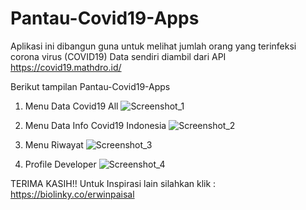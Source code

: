 # Pantau-Covid19-Apps

Aplikasi ini dibangun guna untuk melihat jumlah orang yang terinfeksi corona virus (COVID19)
Data sendiri diambil dari API https://covid19.mathdro.id/


Berikut tampilan Pantau-Covid19-Apps
1. Menu Data Covid19 All
![Screenshot_1](https://user-images.githubusercontent.com/63776459/89097143-871df080-d406-11ea-81d6-421b16c4ee4e.png)

2. Menu Data Info Covid19 Indonesia
![Screenshot_2](https://user-images.githubusercontent.com/63776459/89097145-8ab17780-d406-11ea-899d-7ca826c1d9b2.png)

3. Menu Riwayat
![Screenshot_3](https://user-images.githubusercontent.com/63776459/89097146-8d13d180-d406-11ea-886e-c1ffa938b80f.png)

4. Profile Developer
![Screenshot_4](https://user-images.githubusercontent.com/63776459/89097150-8f762b80-d406-11ea-88e4-6da0737f2ac1.png)


TERIMA KASIH!!
Untuk Inspirasi lain silahkan klik :
https://biolinky.co/erwinpaisal
